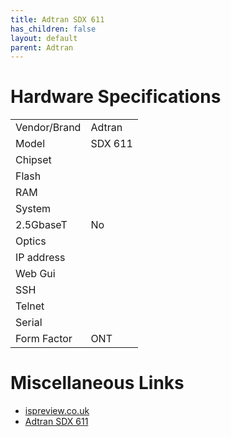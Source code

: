 ```yaml
---
title: Adtran SDX 611
has_children: false
layout: default
parent: Adtran
---
```


# Hardware Specifications

|              |         |
| ------------ | ------- |
| Vendor/Brand | Adtran  |
| Model        | SDX 611 |
| Chipset      |         |
| Flash        |         |
| RAM          |         |
| System       |         |
| 2.5GbaseT    | No      |
| Optics       |         |
| IP address   |         |
| Web Gui      |         |
| SSH          |         |
| Telnet       |         |
| Serial       |         |
| Form Factor  | ONT     |

# Miscellaneous Links

* [ispreview.co.uk](https://www.ispreview.co.uk/index.php/2022/09/pictured-openreachs-future-2-5gbps-ont-for-fttp-broadband.html)
* [Adtran SDX 611](https://www.adtran.com/solutions/by-segment/products/by-category/fiber-access/optical-network-terminals-ont/611.html)


